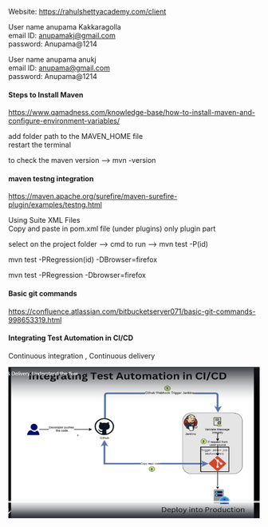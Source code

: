 Website: https://rahulshettyacademy.com/client

User name anupama Kakkaragolla  
email ID: anupamakj@gmail.com  
password: Anupama@1214  


User name anupama anukj  
email ID: anupama@gmail.com  
password: Anupama@1214  

#### Steps to Install Maven ####
https://www.qamadness.com/knowledge-base/how-to-install-maven-and-configure-environment-variables/  

add folder path to the MAVEN_HOME file  
restart the terminal  

to check the maven version --> mvn -version 

#### maven testng integration ####
https://maven.apache.org/surefire/maven-surefire-plugin/examples/testng.html  

Using Suite XML Files  
Copy and paste in pom.xml file (under plugins) only plugin part

select on the project folder --> cmd to run --> mvn test -P(id)

mvn test -PRegression(id) -DBrowser=firefox

mvn test -PRegression -Dbrowser=firefox

#### Basic git commands ####
https://confluence.atlassian.com/bitbucketserver071/basic-git-commands-998653319.html

#### Integrating Test Automation in CI/CD ####
Continuous integration , Continuous delivery

![CI_CD_Architecture.PNG](./Images/CI_CD_Architecture.PNG)



